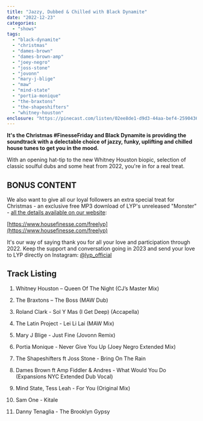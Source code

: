 ```yaml
---
title: "Jazzy, Dubbed & Chilled with Black Dynamite"
date: "2022-12-23"
categories: 
  - "shows"
tags: 
  - "black-dynamite"
  - "christmas"
  - "dames-brown"
  - "dames-brown-amp"
  - "joey-negro"
  - "joss-stone"
  - "jovonn"
  - "mary-j-blige"
  - "maw"
  - "mind-state"
  - "portia-monique"
  - "the-braxtons"
  - "the-shapeshifters"
  - "whitney-houston"
enclosure: "https://pinecast.com/listen/02ee8de1-d9d3-44aa-bef4-25904367d24f.mp3 96180023 audio/mpeg "
---
```


**It's the Christmas #FinesseFriday and Black Dynamite is providing the soundtrack with a delectable choice of jazzy, funky, uplifting and chilled house tunes to get you in the mood.**

With an opening hat-tip to the new Whitney Houston biopic, selection of classic soulful dubs and some heat from 2022, you're in for a real treat.

## BONUS CONTENT

We also want to give all our loyal followers an extra special treat for Christmas - an exclusive free MP3 download of LYP's unreleased "Monster" - [all the details available on our website](https://www.housefinesse.com/freelyp):

[https://www.housefinesse.com/freelyp](https://www.housefinesse.com/freelyp)

It's our way of saying thank you for all your love and participation through 2022. Keep the support and conversation going in 2023 and send your love to LYP directly on Instagram: [@lyp\_official](https://www.instagram.com/lyp_official/)

## Track Listing

1. Whitney Houston – Queen Of The Night (CJ’s Master Mix)

3. The Braxtons – The Boss (MAW Dub)

5. Roland Clark - Sol Y Mas (I Get Deep) (Accapella)

7. The Latin Project - Lei Li Lai (MAW Mix)

9. Mary J Blige - Just Fine (Jovonn Remix)

11. Portia Monique - Never Give You Up (Joey Negro Extended Mix)

13. The Shapeshifters ft Joss Stone - Bring On The Rain

15. Dames Brown ft Amp Fiddler & Andres - What Would You Do (Expansions NYC Extended Dub Vocal)

17. Mind State, Tess Leah - For You (Original Mix)

19. Sam One - Kitale

21. Danny Tenaglia - The Brooklyn Gypsy
